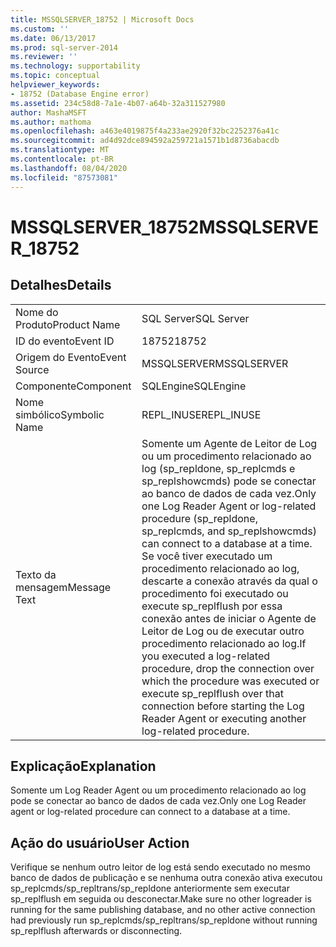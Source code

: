 ```yaml
---
title: MSSQLSERVER_18752 | Microsoft Docs
ms.custom: ''
ms.date: 06/13/2017
ms.prod: sql-server-2014
ms.reviewer: ''
ms.technology: supportability
ms.topic: conceptual
helpviewer_keywords:
- 18752 (Database Engine error)
ms.assetid: 234c58d8-7a1e-4b07-a64b-32a311527980
author: MashaMSFT
ms.author: mathoma
ms.openlocfilehash: a463e4019875f4a233ae2920f32bc2252376a41c
ms.sourcegitcommit: ad4d92dce894592a259721a1571b1d8736abacdb
ms.translationtype: MT
ms.contentlocale: pt-BR
ms.lasthandoff: 08/04/2020
ms.locfileid: "87573081"
---
```

# <a name="mssqlserver_18752"></a><span data-ttu-id="1698f-102">MSSQLSERVER_18752</span><span class="sxs-lookup"><span data-stu-id="1698f-102">MSSQLSERVER_18752</span></span>
    
## <a name="details"></a><span data-ttu-id="1698f-103">Detalhes</span><span class="sxs-lookup"><span data-stu-id="1698f-103">Details</span></span>  
  
|||  
|-|-|  
|<span data-ttu-id="1698f-104">Nome do Produto</span><span class="sxs-lookup"><span data-stu-id="1698f-104">Product Name</span></span>|<span data-ttu-id="1698f-105">SQL Server</span><span class="sxs-lookup"><span data-stu-id="1698f-105">SQL Server</span></span>|  
|<span data-ttu-id="1698f-106">ID do evento</span><span class="sxs-lookup"><span data-stu-id="1698f-106">Event ID</span></span>|<span data-ttu-id="1698f-107">18752</span><span class="sxs-lookup"><span data-stu-id="1698f-107">18752</span></span>|  
|<span data-ttu-id="1698f-108">Origem do Evento</span><span class="sxs-lookup"><span data-stu-id="1698f-108">Event Source</span></span>|<span data-ttu-id="1698f-109">MSSQLSERVER</span><span class="sxs-lookup"><span data-stu-id="1698f-109">MSSQLSERVER</span></span>|  
|<span data-ttu-id="1698f-110">Componente</span><span class="sxs-lookup"><span data-stu-id="1698f-110">Component</span></span>|<span data-ttu-id="1698f-111">SQLEngine</span><span class="sxs-lookup"><span data-stu-id="1698f-111">SQLEngine</span></span>|  
|<span data-ttu-id="1698f-112">Nome simbólico</span><span class="sxs-lookup"><span data-stu-id="1698f-112">Symbolic Name</span></span>|<span data-ttu-id="1698f-113">REPL_INUSE</span><span class="sxs-lookup"><span data-stu-id="1698f-113">REPL_INUSE</span></span>|  
|<span data-ttu-id="1698f-114">Texto da mensagem</span><span class="sxs-lookup"><span data-stu-id="1698f-114">Message Text</span></span>|<span data-ttu-id="1698f-115">Somente um Agente de Leitor de Log ou um procedimento relacionado ao log (sp_repldone, sp_replcmds e sp_replshowcmds) pode se conectar ao banco de dados de cada vez.</span><span class="sxs-lookup"><span data-stu-id="1698f-115">Only one Log Reader Agent or log-related procedure (sp_repldone, sp_replcmds, and sp_replshowcmds) can connect to a database at a time.</span></span> <span data-ttu-id="1698f-116">Se você tiver executado um procedimento relacionado ao log, descarte a conexão através da qual o procedimento foi executado ou execute sp_replflush por essa conexão antes de iniciar o Agente de Leitor de Log ou de executar outro procedimento relacionado ao log.</span><span class="sxs-lookup"><span data-stu-id="1698f-116">If you executed a log-related procedure, drop the connection over which the procedure was executed or execute sp_replflush over that connection before starting the Log Reader Agent or executing another log-related procedure.</span></span>|  
  
## <a name="explanation"></a><span data-ttu-id="1698f-117">Explicação</span><span class="sxs-lookup"><span data-stu-id="1698f-117">Explanation</span></span>  
 <span data-ttu-id="1698f-118">Somente um Log Reader Agent ou um procedimento relacionado ao log pode se conectar ao banco de dados de cada vez.</span><span class="sxs-lookup"><span data-stu-id="1698f-118">Only one Log Reader agent or log-related procedure can connect to a database at a time.</span></span>  
  
## <a name="user-action"></a><span data-ttu-id="1698f-119">Ação do usuário</span><span class="sxs-lookup"><span data-stu-id="1698f-119">User Action</span></span>  
 <span data-ttu-id="1698f-120">Verifique se nenhum outro leitor de log está sendo executado no mesmo banco de dados de publicação e se nenhuma outra conexão ativa executou sp_replcmds/sp_repltrans/sp_repldone anteriormente sem executar sp_replflush em seguida ou desconectar.</span><span class="sxs-lookup"><span data-stu-id="1698f-120">Make sure no other logreader is running for the same publishing database, and no other active connection had previously run sp_replcmds/sp_repltrans/sp_repldone without running sp_replflush afterwards or disconnecting.</span></span>  
  
  
